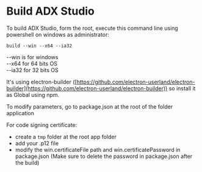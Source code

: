 Build ADX Studio
================

To build ADX Studio, form the root, execute this command line using powershell on windows as administrator:

`build --win --x64 --ia32`

--win is for windows  
--x64 for 64 bits OS  
--ia32 for 32 bits OS  

It's using electron-builder ([https://github.com/electron-userland/electron-builder](https://github.com/electron-userland/electron-builder)) so install it as Global using npm.

To modify parameters, go to package.json at the root of the folder application

For code signing certificate:
- create a `tmp` folder at the root app folder
- add your .p12 file
- modify the win.certificateFile path and win.certificatePassword in package.json
(Make sure to delete the password in package.json after the build)
